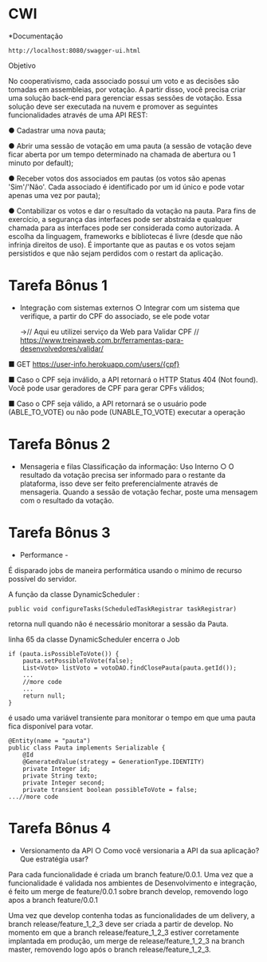 # CWI

*Documentação
```
http://localhost:8080/swagger-ui.html
 ```

Objetivo

No cooperativismo, cada associado possui um voto e as decisões são tomadas em assembleias, por votação.
A partir disso, você precisa criar uma solução back-end para gerenciar essas sessões de votação.
Essa solução deve ser executada na nuvem e promover as seguintes funcionalidades através de uma API
REST:

● Cadastrar uma nova pauta;

● Abrir uma sessão de votação em uma pauta (a sessão de votação deve ficar aberta por um tempo
determinado na chamada de abertura ou 1 minuto por default);

● Receber votos dos associados em pautas (os votos são apenas 'Sim'/'Não'. Cada associado é
identificado por um id único e pode votar apenas uma vez por pauta);

● Contabilizar os votos e dar o resultado da votação na pauta.
Para fins de exercício, a segurança das interfaces pode ser abstraída e qualquer chamada para as interfaces
pode ser considerada como autorizada. A escolha da linguagem, frameworks e bibliotecas é livre (desde que
não infrinja direitos de uso).
É importante que as pautas e os votos sejam persistidos e que não sejam perdidos com o restart da aplicação.



# Tarefa Bônus 1 
- Integração com sistemas externos
○ Integrar com um sistema que verifique, a partir do CPF do associado, se ele pode votar

  ->// Aqui eu utilizei serviço da Web para Validar CPF
    // https://www.treinaweb.com.br/ferramentas-para-desenvolvedores/validar/

■ GET https://user-info.herokuapp.com/users/{cpf}

■ Caso o CPF seja inválido, a API retornará o HTTP Status 404 (Not found). Você pode
usar geradores de CPF para gerar CPFs válidos;

■ Caso o CPF seja válido, a API retornará se o usuário pode (ABLE_TO_VOTE) ou não
pode (UNABLE_TO_VOTE) executar a operação


# Tarefa Bônus 2
- Mensageria e filas
Classificação da informação: Uso Interno
○ O resultado da votação precisa ser informado para o restante da plataforma, isso deve ser
feito preferencialmente através de mensageria. Quando a sessão de votação fechar, poste
uma mensagem com o resultado da votação.

 # Tarefa Bônus 3 
 - Performance - 
 
 É disparado jobs de maneira performática usando o mínimo de recurso possível do servidor.
 
 A função da classe DynamicScheduler :
 ```
 public void configureTasks(ScheduledTaskRegistrar taskRegistrar)
 ```
 retorna  null quando não é necessário monitorar a sessão da Pauta.
 
 linha 65 da classe DynamicScheduler encerra o Job
  ```
  if (pauta.isPossibleToVote()) {
      pauta.setPossibleToVote(false);
      List<Voto> listVoto = votoDAO.findClosePauta(pauta.getId());
      ...
      //more code
      ...
      return null;
  }
  ```
  é usado uma variável transiente para monitorar o tempo em que uma pauta fica disponível para votar.
  
``` 
@Entity(name = "pauta")
public class Pauta implements Serializable {
    @Id
    @GeneratedValue(strategy = GenerationType.IDENTITY)
    private Integer id;
    private String texto;
    private Integer second;
    private transient boolean possibleToVote = false;
...//more code 
```
 
 
# Tarefa Bônus 4 
- Versionamento da API
○ Como você versionaria a API da sua aplicação? Que estratégia usar?

Para cada funcionalidade é criada um branch feature/0.0.1.
Uma vez que a funcionalidade é validada nos ambientes de Desenvolvimento e integração, 
é feito um merge de feature/0.0.1 sobre branch develop, removendo logo apos a branch feature/0.0.1

Uma vez que develop contenha todas as funcionalidades de um delivery, a branch release/feature_1_2_3 deve ser criada a partir de develop.
No momento em que a branch release/feature_1_2_3 estiver corretamente implantada em produção, um merge de release/feature_1_2_3 na branch master, removendo logo após o branch release/feature_1_2_3.



